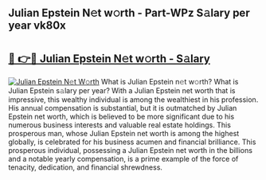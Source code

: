 ## Julian Epstein N𝚎t w𝚘rth - Part-WPz S𝚊lary per year vk80x

# <h2><a href="http://gc47vbl.nevu.top/?p=Julian+Epstein">🔗 👉🔴 Julian Epstein N𝚎t w𝚘rth - S𝚊lary</a></h2>

[![Julian Epstein N𝚎t W𝚘rth](https://i.imgur.com/Oavwk0R.jpeg)](http://gc47vbl.nevu.top/?p=Julian+Epstein)
What is Julian Epstein n𝚎t w𝚘rth? What is Julian Epstein s𝚊lary per year?
With a Julian Epstein net worth that is impressive, this wealthy individual is among the wealthiest in his profession. His annual compensation is substantial, but it is outmatched by Julian Epstein net worth, which is believed to be more significant due to his numerous business interests and valuable real estate holdings. This prosperous man, whose Julian Epstein net worth is among the highest globally, is celebrated for his business acumen and financial brilliance. This prosperous individual, possessing a Julian Epstein net worth in the billions and a notable yearly compensation, is a prime example of the force of tenacity, dedication, and financial shrewdness.
